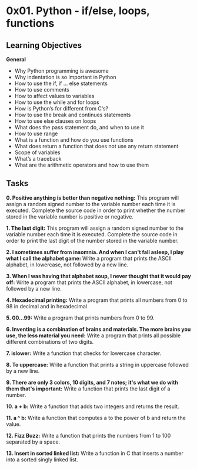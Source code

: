 # 0x01. Python - if/else, loops, functions

## Learning Objectives
**General**

- Why Python programming is awesome
- Why indentation is so important in Python
- How to use the if, if ... else statements
- How to use comments
- How to affect values to variables
- How to use the while and for loops
- How is Python’s for different from C‘s?
- How to use the break and continues statements
- How to use else clauses on loops
- What does the pass statement do, and when to use it
- How to use range
- What is a function and how do you use functions
- What does return a function that does not use any return statement
- Scope of variables
- What’s a traceback
- What are the arithmetic operators and how to use them

## Tasks
**0. Positive anything is better than negative nothing:**
This program will assign a random signed number to the variable number each time it is executed. Complete the source code in order to print whether the number stored in the variable number is positive or negative.

**1. The last digit:**
This program will assign a random signed number to the variable number each time it is executed. Complete the source code in order to print the last digit of the number stored in the variable number.

**2. I sometimes suffer from insomnia. And when I can't fall asleep, I play what I call the alphabet game:**
Write a program that prints the ASCII alphabet, in lowercase, not followed by a new line.

**3. When I was having that alphabet soup, I never thought that it would pay off:**
Write a program that prints the ASCII alphabet, in lowercase, not followed by a new line.

**4. Hexadecimal printing:**
Write a program that prints all numbers from 0 to 98 in decimal and in hexadecimal

**5. 00...99:**
Write a program that prints numbers from 0 to 99.

**6. Inventing is a combination of brains and materials. The more brains you use, the less material you need:**
Write a program that prints all possible different combinations of two digits.

**7. islower:**
Write a function that checks for lowercase character.

**8. To uppercase:**
Write a function that prints a string in uppercase followed by a new line.

**9. There are only 3 colors, 10 digits, and 7 notes; it's what we do with them that's important:**
Write a function that prints the last digit of a number.

**10. a + b:**
Write a function that adds two integers and returns the result.

**11. a ^ b:**
Write a function that computes a to the power of b and return the value.

**12. Fizz Buzz:**
Write a function that prints the numbers from 1 to 100 separated by a space.

**13. Insert in sorted linked list:**
Write a function in C that inserts a number into a sorted singly linked list.
